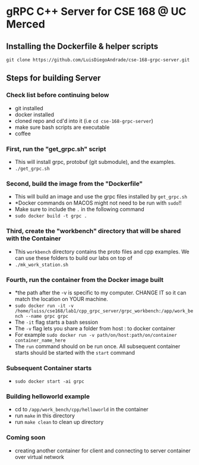 # gRPC C++ Server for CSE 168 @ UC Merced

## Installing the Dockerfile & helper scripts
`git clone https://github.com/LuisDiegoAndrade/cse-168-grpc-server.git`

## Steps for building Server
### Check list before continuing below
- git installed
- docker installed
- cloned repo and cd'd into it (i.e `cd cse-168-grpc-server`)
- make sure bash scripts are executable
- coffee

### First, run the "get_grpc.sh" script
- This will install grpc, protobuf (git submodule), and the examples.
- `./get_grpc.sh`

### Second, build the image from the "Dockerfile"
- This will build an image and use the grpc files installed by `get_grpc.sh`
- *Docker commands on MACOS might not need to be run with  `sudo`!!
- Make sure to include the `.` in the following command
- `sudo docker build -t grpc .`

### Third, create the "workbench" directory that will be shared with the Container
- This `workbench` directory contains the proto files and cpp examples. We can use these folders to build our labs on top of
- `./mk_work_station.sh`

### Fourth, run the container from the Docker image built
- *the path after the -v is specific to my computer. CHANGE IT so it can match the location on YOUR machine.
- `sudo docker run -it -v /home/luiss/cse168/lab1/cpp_grpc_server/grpc_workbench:/app/work_bench --name grpc grpc`
- The `-it` flag starts a bash session
- The `-v` flag lets you share a folder from host : to docker container
- For example `sudo docker run -v path/on/host:path/on/container container_name_here`
- The `run` command should on be run once. All subsequent container starts should be started with the `start` command

### Subsequent Container starts
- `sudo docker start -ai grpc`

### Building helloworld example
- cd to `/app/work_bench/cpp/helloworld` in the container
- run `make` in this directory
- run `make clean` to clean up directory

### Coming soon
- creating another container for client and connecting to server container over virtual network

